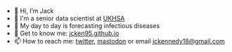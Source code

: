 - 👋 Hi, I’m Jack
- 👀 I'm a senior data scientist at [UKHSA](https://www.gov.uk/government/organisations/uk-health-security-agency)
- 🤮 My day to day is forecasting infectious diseases
- 🤝 Get to know me: [jcken95.github.io](https://jcken95.github.io)
- 📫 How to reach me: [twitter](https://twitter.com/_jcken), [mastodon](https://qoto.org/@_jcken) or email <jckennedy18@gmail.com>

<!---
- 🌱 I’m currently learning how 
- 💞️ I’m looking to collaborate on ...
--->
<!---
jcken95/jcken95 is a ✨ special ✨ repository because its `README.md` (this file) appears on your GitHub profile.
You can click the Preview link to take a look at your changes.
--->
